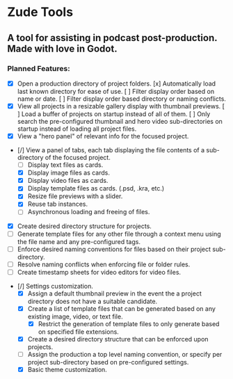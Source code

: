 # Zude Tools

## A tool for assisting in podcast post-production. Made with love in Godot.

### Planned Features:
- [x] Open a production directory of project folders.
	[x] Automatically load last known directory for ease of use.
	[ ] Filter display order based on name or date.
	[ ] Filter display order based directory or naming conflicts.
- [x] View all projects in a resizable gallery display with thumbnail previews.
	[ ] Load a buffer of projects on startup instead of all of them.
	[ ] Only search the pre-configured thumbnail and hero video sub-directories on startup instead of loading all project files.
- [x] View a "hero panel" of relevant info for the focused project.
- [/] View a panel of tabs, each tab displaying the file contents of a sub-directory of the focused project.
	- [ ] Display text files as cards.
	- [x] Display image files as cards.
	- [x] Display video files as cards.
	- [x] Display template files as cards. (.psd, .kra, etc.)
	- [x] Resize file previews with a slider.
	- [x] Reuse tab instances.
	- [ ] Asynchronous loading and freeing of files.
- [x] Create desired directory structure for projects.
- [ ] Generate template files for any other file through a context menu using the file name and any pre-configured tags.
- [ ] Enforce desired naming conventions for files based on their project sub-directory.
- [ ] Resolve naming conflicts when enforcing file or folder rules.
- [ ] Create timestamp sheets for video editors for video files.
- [/] Settings customization.
	- [x] Assign a default thumbnail preview in the event the a project directory does not have a suitable candidate.
	- [x] Create a list of template files that can be generated based on any existing image, video, or text file.
		- [x] Restrict the generation of template files to only generate based on specified file extensions.
	- [X] Create a desired directory structure that can be enforced upon projects.
	- [ ] Assign the production a top level naming convention, or specify per project sub-directory based on pre-configured settings.
	- [x] Basic theme customization.
